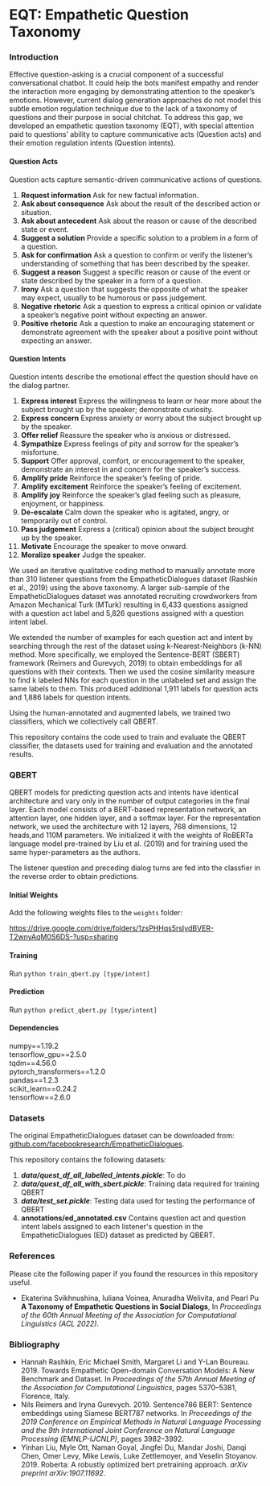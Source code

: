 # EQT: Empathetic Question Taxonomy

### Introduction

Effective question-asking is a crucial component of a successful conversational chatbot. It could help the bots manifest empathy and render the interaction more engaging by demonstrating attention to the speaker’s emotions. However, current dialog generation approaches do not model this subtle emotion regulation technique due to the lack of a taxonomy of questions and their purpose in social chitchat. To address this gap, we developed an empathetic question taxonomy (EQT), with special attention paid to questions’ ability to capture communicative acts (Question acts) and their emotion regulation intents (Question intents).

#### Question Acts

Question acts capture semantic-driven communicative actions of questions. 

1. **Request information** Ask for new factual information.
2. **Ask about consequence** Ask about the result of the described action or situation.
3. **Ask about antecedent** Ask about the reason or cause of the described state or event.
4. **Suggest a solution** Provide a specific solution to a problem in a form of a question. 
5. **Ask for confirmation** Ask a question to confirm or verify the listener’s understanding of something that has been described by the speaker.
6. **Suggest a reason** Suggest a specific reason or cause of the event or state described by the speaker in a form of a question.
7. **Irony** Ask a question that suggests the opposite of what the speaker may expect, usually to be humorous or pass judgement.
8. **Negative rhetoric** Ask a question to express a critical opinion or validate a speaker’s negative point without expecting an answer.
9. **Positive rhetoric** Ask a question to make an encouraging statement or demonstrate agreement with the speaker about a positive point without expecting an answer.

#### Question Intents

Question intents describe the emotional effect the question should have on the dialog partner.

1. **Express interest** Express the willingness to learn or hear more about the subject brought up by the speaker; demonstrate curiosity.
2. **Express concern** Express anxiety or worry about the subject brought up by the speaker.
3. **Offer relief** Reassure the speaker who is anxious or distressed.
4. **Sympathize** Express feelings of pity and sorrow for the speaker’s misfortune.
5. **Support** Offer approval, comfort, or encouragement to the speaker, demonstrate an interest in and concern for the speaker’s success.
6. **Amplify pride** Reinforce the speaker’s feeling of pride.
7. **Amplify excitement** Reinforce the speaker’s feeling of excitement.
8. **Amplify joy** Reinforce the speaker’s glad feeling such as pleasure, enjoyment, or happiness.
9. **De-escalate** Calm down the speaker who is agitated, angry, or temporarily out of control.
10. **Pass judgement** Express a (critical) opinion about the subject brought up by the speaker.
11. **Motivate** Encourage the speaker to move onward.
12. **Moralize speaker** Judge the speaker.

We used an iterative qualitative coding method to manually annotate more than 310 listener questions from the EmpatheticDialogues dataset (Rashkin et al., 2019) using the above taxonomy. A larger sub-sample of the EmpatheticDialogues dataset was annotated recruiting crowdworkers from Amazon Mechanical Turk (MTurk) resulting in 6,433 questions assigned with a question act label and 5,826 questions assigned with a question intent label. 

We extended the number of examples for each question act and intent by searching through the rest of the dataset using k-Nearest-Neighbors (k-NN) method. More specifically, we employed the Sentence-BERT (SBERT) framework (Reimers and Gurevych, 2019) to obtain embeddings for all questions with their contexts. Then we used the cosine similarity measure to find k labeled NNs for each question in the unlabeled set and assign the same labels to them. This produced additional 1,911 labels for question acts and 1,886 labels for question intents.

Using the human-annotated and augmented labels, we trained two classifiers, which we collectively call QBERT.

This repository contains the code used to train and evaluate the QBERT classifier, the datasets used for training and evaluation and the annotated results. 

### QBERT

QBERT models for predicting question acts and intents have identical architecture and vary only in the number of output categories in the final layer. Each model consists of a BERT-based representation network, an attention layer, one hidden layer, and a softmax layer. For the representation network, we used the architecture with 12 layers, 768 dimensions, 12 heads,and 110M parameters. We initialized it with the weights of RoBERTa language model pre-trained by Liu et al. (2019) and for training used the same hyper-parameters as the authors.

The listener question and preceding dialog turns are fed into the classfier in the reverse order to obtain predictions. 

#### Initial Weights
Add the following weights files to the `weights` folder:

https://drive.google.com/drive/folders/1zsPHHqs5rsIydBVER-T2wnyAqM0S6DS-?usp=sharing


#### Training

Run `python train_qbert.py [type/intent]`


#### Prediction

Run `python predict_qbert.py [type/intent]`


#### Dependencies

numpy==1.19.2  
tensorflow_gpu==2.5.0  
tqdm==4.56.0  
pytorch_transformers==1.2.0  
pandas==1.2.3  
scikit_learn==0.24.2  
tensorflow==2.6.0  

### Datasets

The original EmpatheticDialogues dataset can be downloaded from: [github.com/facebookresearch/EmpatheticDialogues](https://github.com/facebookresearch/EmpatheticDialogues).

This repository contains the following datasets:

1. ***data/quest_df_all_labelled_intents.pickle***: To do
2. ***data/quest_df_all_with_sbert.pickle***: Training data required for training QBERT
3. ***data/test_set.pickle***: Testing data used for testing the performance of QBERT
4. **annotations/ed_annotated.csv** Contains question act and question intent labels assigned to each listener's question in the EmpatheticDialogues (ED) dataset as predicted by QBERT.

### References

Please cite the following paper if you found the resources in this repository useful.

- Ekaterina Svikhnushina, Iuliana Voinea, Anuradha Welivita, and Pearl Pu **A Taxonomy of Empathetic Questions in Social Dialogs**, In *Proceedings of the 60th Annual Meeting of the Association for Computational Linguistics (ACL 2022)*.  

### Bibliography

- Hannah Rashkin, Eric Michael Smith, Margaret Li and Y-Lan Boureau. 2019.  Towards Empathetic Open-domain Conversation  Models:  A  New  Benchmark  and  Dataset.   In *Proceedings  of  the  57th  Annual  Meeting  of  the Association for Computational Linguistics*, pages 5370–5381, Florence, Italy.
- Nils Reimers and Iryna Gurevych. 2019. Sentence786 BERT: Sentence embeddings using Siamese BERT787 networks. In *Proceedings of the 2019 Conference on Empirical Methods in Natural Language Processing and the 9th International Joint Conference on Natural Language Processing (EMNLP-IJCNLP)*, pages 3982–3992.
- Yinhan Liu, Myle Ott, Naman Goyal, Jingfei Du, Mandar Joshi, Danqi Chen, Omer Levy, Mike Lewis, Luke Zettlemoyer, and Veselin Stoyanov. 2019. Roberta: A robustly optimized bert pretraining approach. *arXiv preprint arXiv:1907.11692*.
